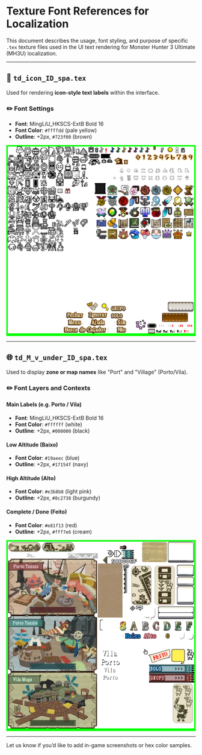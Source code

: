 # Texture Font References for Localization

This document describes the usage, font styling, and purpose of specific `.tex` texture files used in the UI text rendering for Monster Hunter 3 Ultimate (MH3U) localization.

---

## 🎨 `td_icon_ID_spa.tex`

Used for rendering **icon-style text labels** within the interface.

### ✏️ Font Settings

* **Font**: MingLiU\_HKSCS-ExtB Bold 16
* **Font Color**: `#ffffdd` (pale yellow)
* **Outline**: +2px, `#723f00` (brown)

<div style="background-color: #00ff00; display: inline-block; padding: 4px;">
  <img src="td_icon_ID_spa.png" alt="td_icon_ID_spa preview">
</div>

---

## 🌐 `td_M_v_under_ID_spa.tex`

Used to display **zone or map names** like "Port" and "Village" (Porto/Vila).

### ✏️ Font Layers and Contexts

#### Main Labels (e.g. Porto / Vila)

* **Font**: MingLiU\_HKSCS-ExtB Bold 16
* **Font Color**: `#ffffff` (white)
* **Outline**: +2px, `#000000` (black)

#### Low Altitude (Baixo)

* **Font Color**: `#19aeec` (blue)
* **Outline**: +2px, `#17154f` (navy)

#### High Altitude (Alto)

* **Font Color**: `#e3b8b8` (light pink)
* **Outline**: +2px, `#8c2738` (burgundy)

#### Complete / Done (Feito)

* **Font Color**: `#e81f13` (red)
* **Outline**: +2px, `#fff7e6` (cream)

<div style="background-color: #00ff00; display: inline-block; padding: 4px;">
  <img src="td_M_v_under_ID_spa.png" alt="td_M_v_under_ID_spa preview">
</div>

---

Let us know if you’d like to add in-game screenshots or hex color samples.
